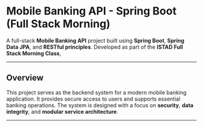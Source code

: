 #  Mobile Banking API - Spring Boot (Full Stack Morning)

A full-stack **Mobile Banking API** project built using **Spring Boot**, **Spring Data JPA**, and **RESTful principles**. Developed as part of the **ISTAD Full Stack Morning Class**, 

---

##  Overview

This project serves as the backend system for a modern mobile banking application. It provides secure access to users and supports essential banking operations. The system is designed with a focus on **security**, **data integrity**, and **modular service architecture**.

---
